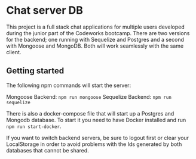 # Chat server DB

This project is a full stack chat applications for multiple users developed during the junior part of the Codeworks bootcamp. There are two versions for the backend; one running with Sequelize and Postgres and a second with Mongoose and MongoDB. Both will work seamlessly with the same client.

## Getting started

The following npm commands will start the server:

Mongoose Backend: `npm run mongoose`
Sequelize Backend: `npm run sequelize`

There is also a docker-compose file that will start up a Postgres and Mongodb database. To start it you need to have Docker installed and run `npm run start-docker`.

If you want to switch backend servers, be sure to logout first or clear your LocalStorage in order to avoid problems with the Ids generated by both databases that cannot be shared.
